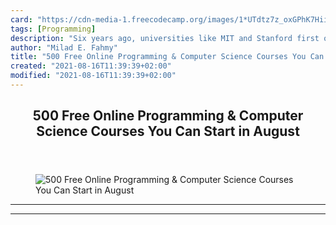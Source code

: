 ```yaml
---
card: "https://cdn-media-1.freecodecamp.org/images/1*UTdtz7z_oxGPhK7Hiiv3jQ.png"
tags: [Programming]
description: "Six years ago, universities like MIT and Stanford first opene"
author: "Milad E. Fahmy"
title: "500 Free Online Programming & Computer Science Courses You Can Start in August"
created: "2021-08-16T11:39:39+02:00"
modified: "2021-08-16T11:39:39+02:00"
---
```

<div class="site-wrapper">
<main id="site-main" class="site-main outer">
<div class="inner">
<article class="post-full post tag-programming tag-education tag-personal-development tag-tech tag-technology ">
<header class="post-full-header">
<h1 class="post-full-title">500 Free Online Programming &amp; Computer Science Courses You Can Start in August</h1>
</header>
<figure class="post-full-image">
<picture>
<source media="(max-width: 700px)" sizes="1px" srcset="data:image/gif;base64,R0lGODlhAQABAIAAAAAAAP///yH5BAEAAAAALAAAAAABAAEAAAIBRAA7 1w">
<source media="(min-width: 701px)" sizes="(max-width: 800px) 400px,
(max-width: 1170px) 700px,
1400px" srcset="https://cdn-media-1.freecodecamp.org/images/1*UTdtz7z_oxGPhK7Hiiv3jQ.png 300w,
https://cdn-media-1.freecodecamp.org/images/1*UTdtz7z_oxGPhK7Hiiv3jQ.png 600w,
https://cdn-media-1.freecodecamp.org/images/1*UTdtz7z_oxGPhK7Hiiv3jQ.png 1000w,
https://cdn-media-1.freecodecamp.org/images/1*UTdtz7z_oxGPhK7Hiiv3jQ.png 2000w">
<img onerror="this.style.display='none'" src="https://cdn-media-1.freecodecamp.org/images/1*UTdtz7z_oxGPhK7Hiiv3jQ.png" alt="500 Free Online Programming &amp; Computer Science Courses You Can Start in August">
</picture>
</figure>
<section class="post-full-content">
<div class="post-content">
</div>
<hr>
<hr>
</section>
</article>
</div>
</main>
</div>
<!-- Google Tag Manager (noscript) -->
<!-- End Google Tag Manager (noscript) -->
